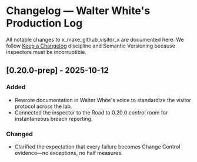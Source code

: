 # Changelog — Walter White's Production Log

All notable changes to x_make_github_visitor_x are documented here. We follow [Keep a Changelog](https://keepachangelog.com/en/1.1.0/) discipline and Semantic Versioning because inspectors must be incorruptible.

## [0.20.0-prep] - 2025-10-12
### Added
- Rewrote documentation in Walter White's voice to standardize the visitor protocol across the lab.
- Connected the inspector to the Road to 0.20.0 control room for instantaneous breach reporting.

### Changed
- Clarified the expectation that every failure becomes Change Control evidence—no exceptions, no half measures.
